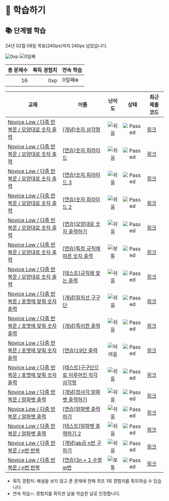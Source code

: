 # 📖 학습하기

## 📚 단계별 학습
24년 02월 08일 목표(240px)까지 240px 남았습니다.

![0xp](https://img.shields.io/badge/EXP-0xp-%235cb85c.svg?for-the-badge)
![0일째](https://img.shields.io/badge/연속학습-0일째-%23E34F26.svg?for-the-badge)

|총 문제수|획득 경험치|연속 학습|
|---:|---:|---|
16|0xp|0일째❄️|

|교재|이름|난이도|상태|최근 제출 코드|
|---|---|:---:|:---:|---|
|[Novice Low / 다중 반복문 / 모양대로 숫자 출력](https://www.codetree.ai/missions?missionId=4)|[[개념]숫자 삼각형](https://www.codetree.ai/missions/4/problems/number-triangle)|![쉬움][easy]|![Passed][passed]|[링크](https://github.com/IsanBrandon/codetree-TILs/blob/main/240208/%EC%88%AB%EC%9E%90%20%EC%82%BC%EA%B0%81%ED%98%95/number-triangle.py)|
|[Novice Low / 다중 반복문 / 모양대로 숫자 출력](https://www.codetree.ai/missions?missionId=4)|[[연습]숫자 피라미드](https://www.codetree.ai/missions/4/problems/number-pyramid)|![쉬움][easy]|![Passed][passed]|[링크](https://github.com/IsanBrandon/codetree-TILs/blob/main/240208/%EC%88%AB%EC%9E%90%20%ED%94%BC%EB%9D%BC%EB%AF%B8%EB%93%9C/number-pyramid.py)|
|[Novice Low / 다중 반복문 / 모양대로 숫자 출력](https://www.codetree.ai/missions?missionId=4)|[[연습]숫자 피라미드 3](https://www.codetree.ai/missions/4/problems/number-pyramid-3)|![쉬움][easy]|![Passed][passed]|[링크](https://github.com/IsanBrandon/codetree-TILs/blob/main/240208/%EC%88%AB%EC%9E%90%20%ED%94%BC%EB%9D%BC%EB%AF%B8%EB%93%9C%203/number-pyramid-3.py)|
|[Novice Low / 다중 반복문 / 모양대로 숫자 출력](https://www.codetree.ai/missions?missionId=4)|[[연습]숫자 피라미드 2](https://www.codetree.ai/missions/4/problems/number-pyramid-2)|![쉬움][easy]|![Passed][passed]|[링크](https://github.com/IsanBrandon/codetree-TILs/blob/main/240208/%EC%88%AB%EC%9E%90%20%ED%94%BC%EB%9D%BC%EB%AF%B8%EB%93%9C%202/number-pyramid-2.py)|
|[Novice Low / 다중 반복문 / 모양대로 숫자 출력](https://www.codetree.ai/missions?missionId=4)|[[연습]모양대로 숫자 출력하기](https://www.codetree.ai/missions/4/problems/print-out-numbers-in-specific-shape)|![쉬움][easy]|![Passed][passed]|[링크](https://github.com/IsanBrandon/codetree-TILs/blob/main/240208/%EB%AA%A8%EC%96%91%EB%8C%80%EB%A1%9C%20%EC%88%AB%EC%9E%90%20%EC%B6%9C%EB%A0%A5%ED%95%98%EA%B8%B0/print-out-numbers-in-specific-shape.py)|
|[Novice Low / 다중 반복문 / 모양대로 숫자 출력](https://www.codetree.ai/missions?missionId=4)|[[연습]특정 규칙에 따른 숫자 출력](https://www.codetree.ai/missions/4/problems/output-numbers-according-to-specific-rule)|![보통][medium]|![Passed][passed]|[링크](https://github.com/IsanBrandon/codetree-TILs/blob/main/240208/%ED%8A%B9%EC%A0%95%20%EA%B7%9C%EC%B9%99%EC%97%90%20%EB%94%B0%EB%A5%B8%20%EC%88%AB%EC%9E%90%20%EC%B6%9C%EB%A0%A5/output-numbers-according-to-specific-rule.py)|
|[Novice Low / 다중 반복문 / 모양대로 숫자 출력](https://www.codetree.ai/missions?missionId=4)|[[테스트]규칙에 맞는 출력](https://www.codetree.ai/missions/4/problems/output-that-matches-the-rule)|![쉬움][easy]|![Passed][passed]|[링크](https://github.com/IsanBrandon/codetree-TILs/blob/main/240208/%EA%B7%9C%EC%B9%99%EC%97%90%20%EB%A7%9E%EB%8A%94%20%EC%B6%9C%EB%A0%A5/output-that-matches-the-rule.py)|
|[Novice Low / 다중 반복문 / 포맷에 맞춰 숫자 출력](https://www.codetree.ai/missions?missionId=4)|[[개념]일직선 구구단](https://www.codetree.ai/missions/4/problems/one-line-multiple)|![쉬움][easy]|![Passed][passed]|[링크](https://github.com/IsanBrandon/codetree-TILs/blob/main/240208/%EC%9D%BC%EC%A7%81%EC%84%A0%20%EA%B5%AC%EA%B5%AC%EB%8B%A8/one-line-multiple.py)|
|[Novice Low / 다중 반복문 / 포맷에 맞춰 숫자 출력](https://www.codetree.ai/missions?missionId=4)|[[개념]특이한 출력](https://www.codetree.ai/missions/4/problems/special-print)|![쉬움][easy]|![Passed][passed]|[링크](https://github.com/IsanBrandon/codetree-TILs/blob/main/240208/%ED%8A%B9%EC%9D%B4%ED%95%9C%20%EC%B6%9C%EB%A0%A5/special-print.py)|
|[Novice Low / 다중 반복문 / 포맷에 맞춰 숫자 출력](https://www.codetree.ai/missions?missionId=4)|[[연습]19단 출력](https://www.codetree.ai/missions/4/problems/nineteen-times-table)|![어려움][hard]|![Passed][passed]|[링크](https://github.com/IsanBrandon/codetree-TILs/blob/main/240208/19%EB%8B%A8%20%EC%B6%9C%EB%A0%A5/nineteen-times-table.py)|
|[Novice Low / 다중 반복문 / 포맷에 맞춰 숫자 출력](https://www.codetree.ai/missions?missionId=4)|[[테스트]구구단으로 이루어진 직각 삼각형](https://www.codetree.ai/missions/4/problems/a-right-triangle-made-up-of-multiplication-tables)|![쉬움][easy]|![Passed][passed]|[링크](https://github.com/IsanBrandon/codetree-TILs/blob/main/240208/%EA%B5%AC%EA%B5%AC%EB%8B%A8%EC%9C%BC%EB%A1%9C%20%EC%9D%B4%EB%A3%A8%EC%96%B4%EC%A7%84%20%EC%A7%81%EA%B0%81%20%EC%82%BC%EA%B0%81%ED%98%95/a-right-triangle-made-up-of-multiplication-tables.py)|
|[Novice Low / 다중 반복문 / 알파벳 출력](https://www.codetree.ai/missions?missionId=4)|[[개념]정사각 알파벳 출력하기](https://www.codetree.ai/missions/4/problems/print-alpabet-in-square)|![쉬움][easy]|![Passed][passed]|[링크](https://github.com/IsanBrandon/codetree-TILs/blob/main/240208/%EC%A0%95%EC%82%AC%EA%B0%81%20%EC%95%8C%ED%8C%8C%EB%B2%B3%20%EC%B6%9C%EB%A0%A5%ED%95%98%EA%B8%B0/print-alpabet-in-square.py)|
|[Novice Low / 다중 반복문 / 알파벳 출력](https://www.codetree.ai/missions?missionId=4)|[[연습]알파벳 출력하기](https://www.codetree.ai/missions/4/problems/print-alphabet)|![쉬움][easy]|![Passed][passed]|[링크](https://github.com/IsanBrandon/codetree-TILs/blob/main/240208/%EC%95%8C%ED%8C%8C%EB%B2%B3%20%EC%B6%9C%EB%A0%A5%ED%95%98%EA%B8%B0/print-alphabet.py)|
|[Novice Low / 다중 반복문 / 알파벳 출력](https://www.codetree.ai/missions?missionId=4)|[[테스트]알파벳 출력하기 2](https://www.codetree.ai/missions/4/problems/print-alphabet-2)|![쉬움][easy]|![Passed][passed]|[링크](https://github.com/IsanBrandon/codetree-TILs/blob/main/240208/%EC%95%8C%ED%8C%8C%EB%B2%B3%20%EC%B6%9C%EB%A0%A5%ED%95%98%EA%B8%B0%202/print-alphabet-2.py)|
|[Novice Low / 다중 반복문 / n번 반복](https://www.codetree.ai/missions?missionId=4)|[[개념]ab곱 n번 구하기](https://www.codetree.ai/missions/4/problems/a-multiple-b-n-times)|![쉬움][easy]|![Passed][passed]|[링크](https://github.com/IsanBrandon/codetree-TILs/blob/main/240208/ab%EA%B3%B1%20n%EB%B2%88%20%EA%B5%AC%ED%95%98%EA%B8%B0/a-multiple-b-n-times.py)|
|[Novice Low / 다중 반복문 / n번 반복](https://www.codetree.ai/missions?missionId=4)|[[연습]3n + 1 수열 m번](https://www.codetree.ai/missions/4/problems/3n-plus-1-sequence-m-times)|![보통][medium]|![Passed][passed]|[링크](https://github.com/IsanBrandon/codetree-TILs/blob/main/240208/3n%20%2B%201%20%EC%88%98%EC%97%B4%20m%EB%B2%88/3n-plus-1-sequence-m-times.py)|


* 획득 경험치: 해설을 보지 않고 푼 문제에 한해 최초 1회 경험치를 획득하실 수 있습니다.
* 연속 학습🔥: 경험치를 획득한 날을 학습한 날로 인정합니다.










[b5]: https://img.shields.io/badge/Bronze_5-%235D3E31.svg
[b4]: https://img.shields.io/badge/Bronze_4-%235D3E31.svg
[b3]: https://img.shields.io/badge/Bronze_3-%235D3E31.svg
[b2]: https://img.shields.io/badge/Bronze_2-%235D3E31.svg
[b1]: https://img.shields.io/badge/Bronze_1-%235D3E31.svg
[s5]: https://img.shields.io/badge/Silver_5-%23394960.svg
[s4]: https://img.shields.io/badge/Silver_4-%23394960.svg
[s3]: https://img.shields.io/badge/Silver_3-%23394960.svg
[s2]: https://img.shields.io/badge/Silver_2-%23394960.svg
[s1]: https://img.shields.io/badge/Silver_1-%23394960.svg
[g5]: https://img.shields.io/badge/Gold_5-%23FFC433.svg
[g4]: https://img.shields.io/badge/Gold_4-%23FFC433.svg
[g3]: https://img.shields.io/badge/Gold_3-%23FFC433.svg
[g2]: https://img.shields.io/badge/Gold_2-%23FFC433.svg
[g1]: https://img.shields.io/badge/Gold_1-%23FFC433.svg
[p5]: https://img.shields.io/badge/Platinum_5-%2376DDD8.svg
[p4]: https://img.shields.io/badge/Platinum_4-%2376DDD8.svg
[p3]: https://img.shields.io/badge/Platinum_3-%2376DDD8.svg
[p2]: https://img.shields.io/badge/Platinum_2-%2376DDD8.svg
[p1]: https://img.shields.io/badge/Platinum_1-%2376DDD8.svg
[passed]: https://img.shields.io/badge/Passed-%23009D27.svg
[failed]: https://img.shields.io/badge/Failed-%23D24D57.svg
[easy]: https://img.shields.io/badge/쉬움-%235cb85c.svg?for-the-badge
[medium]: https://img.shields.io/badge/보통-%23FFC433.svg?for-the-badge
[hard]: https://img.shields.io/badge/어려움-%23D24D57.svg?for-the-badge